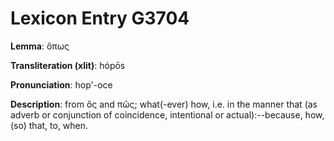 # Lexicon Entry G3704

**Lemma**: ὅπως

**Transliteration (xlit)**: hópōs

**Pronunciation**: hop'-oce

**Description**:
from ὅς and πῶς; what(-ever) how, i.e. in the manner that (as adverb or conjunction of coincidence, intentional or actual):--because, how, (so) that, to, when.
